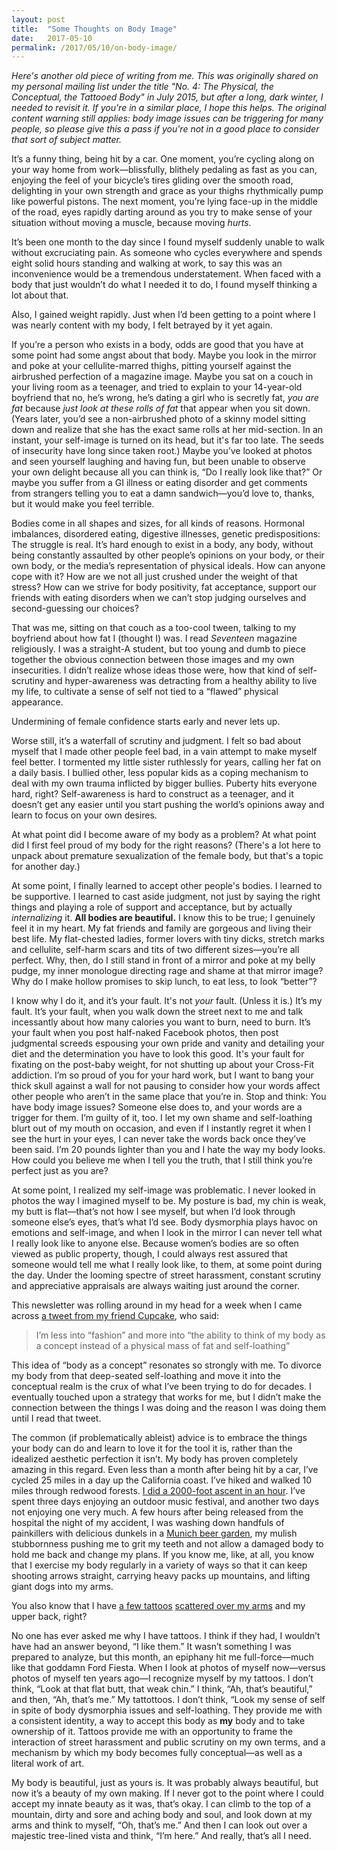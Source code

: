 ```yaml
---
layout: post
title:  "Some Thoughts on Body Image"
date:   2017-05-10
permalink: /2017/05/10/on-body-image/
---
```

_Here's another old piece of writing from me. This was originally shared on my
personal mailing list under the title "No. 4: The Physical, the Conceptual, the
Tattooed Body" in July 2015, but after a long, dark winter, I needed to revisit it. If you're in a similar place, I hope this helps.
The original content warning still applies: body
image issues can be triggering for many people, so please give this a pass if
you're not in a good place to consider that sort of subject matter._

It’s a funny thing, being hit by a car. One moment, you’re cycling along on your way home from work—blissfully, blithely pedaling as fast as you can, enjoying the feel of your bicycle’s tires gliding over the smooth road, delighting in your own strength and grace as your thighs rhythmically pump like powerful pistons. The next moment, you’re lying face-up in the middle of the road, eyes rapidly darting around as you try to make sense of your situation without moving a muscle, because moving _hurts_. 

It’s been one month to the day since I found myself suddenly unable to walk
without excruciating pain. As someone who cycles everywhere and spends eight
solid hours standing and walking at work, to say this was an inconvenience would
be a tremendous understatement. When faced with a body that just wouldn’t do
what I needed it to do, I found myself thinking a lot about that. 

Also, I gained weight rapidly. Just when I’d been getting to a point where I was
nearly content with my body, I felt betrayed by it yet again.

If you’re a person who exists in a body, odds are good that you have at some
point had some angst about that body. Maybe you look in the mirror and poke at
your cellulite-marred thighs, pitting yourself against the airbrushed perfection
of a magazine image. Maybe you sat on a couch in your living room as a teenager,
and tried to explain to your 14-year-old boyfriend that no, he’s wrong, he’s
dating a girl who is secretly fat, _you are fat_ because _just look at these rolls
of fat_ that appear when you sit down. (Years later, you’d see a non-airbrushed
photo of a skinny model sitting down and realize that she has the exact same
rolls at her mid-section. In an instant, your self-image is turned on its head,
but it's far too late. The seeds of insecurity have long since taken root.)
Maybe you’ve looked at photos and seen yourself laughing and having fun, but
been unable to observe your own delight because all you can think is, “Do I
really look like that?” Or maybe you suffer from a GI illness or eating disorder
and get comments from strangers telling you to eat a damn sandwich—you’d love
to, thanks, but it would make you feel terrible.

Bodies come in all shapes and sizes, for all kinds of reasons. Hormonal
imbalances, disordered eating, digestive illnesses, genetic predispositions: The
struggle is real. It’s hard enough to exist in a body, any body, without being
constantly assaulted by other people’s opinions on your body, or their own body,
or the media’s representation of physical ideals. How can anyone cope with it?
How are we not all just crushed under the weight of that stress? How can we
strive for body positivity, fat acceptance, support our friends with eating
disorders when we can’t stop judging ourselves and second-guessing our choices?

That was me, sitting on that couch as a too-cool tween, talking to my boyfriend
about how fat I (thought I) was. I read _Seventeen_ magazine religiously. I was a
straight-A student, but too young and dumb to piece together the obvious
connection between those images and my own insecurities. I didn’t realize whose
ideas those were, how that kind of self-scrutiny and hyper-awareness was
detracting from a healthy ability to live my life, to cultivate a sense of self
not tied to a “flawed” physical appearance. 

Undermining of female confidence starts early and never lets up.

Worse still, it’s a waterfall of scrutiny and judgment. I felt so bad about
myself that I made other people feel bad, in a vain attempt to make myself feel
better. I tormented my little sister ruthlessly for years, calling her fat on a
daily basis. I bullied other, less popular kids as a coping mechanism to deal
with my own trauma inflicted by bigger bullies. Puberty hits everyone hard,
right? Self-awareness is hard to construct as a teenager, and it doesn’t get any
easier until you start pushing the world’s opinions away and learn to focus on
your own desires.

At what point did I become aware of my body as a problem? At what point did I
first feel proud of my body for the right reasons? (There's a lot here to unpack
about premature sexualization of the female body, but that's a topic for another
day.)

At some point, I finally learned to accept other people's bodies. I learned to
be supportive. I learned to cast aside judgment, not just by saying the right
things and playing a role of support and acceptance, but by actually
_internalizing_ it. **All bodies are beautiful.** I know this to be true; I genuinely
feel it in my heart. My fat friends and family are gorgeous and living their
best life. My flat-chested ladies, former lovers with tiny dicks, stretch marks
and cellulite, self-harm scars and tits of two different sizes—you’re all
perfect. Why, then, do I still stand in front of a mirror and poke at my belly
pudge, my inner monologue directing rage and shame at that mirror image? Why do
I make hollow promises to skip lunch, to eat less, to look “better”?

I know why I do it, and it’s your fault. It's not _your_ fault. (Unless it is.)
It’s my fault. It’s your fault, when you walk down the street next to me and
talk incessantly about how many calories you want to burn, need to burn. It’s
your fault when you post half-naked Facebook photos, then post judgmental
screeds espousing your own pride and vanity and detailing your diet and the
determination you have to look this good. It's your fault for fixating on the
post-baby weight, for not shutting up about your Cross-Fit addiction. I’m so
proud of you for your hard work, but I want to bang your thick skull against a
wall for not pausing to consider how your words affect other people who aren’t
in the same place that you’re in. Stop and think: You have body image issues?
Someone else does to, and your words are a trigger for them. I’m guilty of it,
too. I let my own shame and self-loathing blurt out of my mouth on occasion, and
even if I instantly regret it when I see the hurt in your eyes, I can never take
the words back once they’ve been said. I’m 20 pounds lighter than you and I hate
the way my body looks. How could you believe me when I tell you the truth, that
I still think you’re perfect just as you are? 

At some point, I realized my self-image was problematic. I never looked in
photos the way I imagined myself to be. My posture is bad, my chin is weak, my
butt is flat—that’s not how I see myself, but when I’d look through someone
else’s eyes, that’s what I’d see. Body dysmorphia plays havoc on emotions and
self-image, and when I look in the mirror I can never tell what I really look
like to anyone else. Because women’s bodies are so often viewed as public
property, though, I could always rest assured that someone would tell me what I
really look like, to them, at some point during the day. Under the looming
spectre of street harassment, constant scrutiny and appreciative appraisals are
always waiting just around the corner.

This newsletter was rolling around in my head for a week when I came across [a
tweet from my friend
Cupcake](https://twitter.com/lorenacupcake/status/618219220590043136), who said:
> I’m less into “fashion” and more into “the ability to think of my body as a concept instead of a physical mass of fat and self-loathing”

This idea of “body as a concept” resonates so strongly with me. To divorce my
body from that deep-seated self-loathing and move it into the conceptual realm
is the crux of what I’ve been trying to do for decades. I eventually touched
upon a strategy that works for me, but I didn’t make the connection between the
things I was doing and the reason I was doing them until I read that tweet. 

The common (if problematically ableist) advice is to embrace the things your
body can do and learn to love it for the tool it is, rather than the idealized
aesthetic perfection it isn’t. My body has proven completely amazing in this
regard. Even less than a month after being hit by a car, I’ve cycled 25 miles in
a day up the California coast. I’ve hiked and walked 10 miles through redwood
forests. [I did a 2000-foot ascent in an
hour](https://instagram.com/p/5H5W-XlRnJ/). I’ve spent three days enjoying an
outdoor music festival, and another two days not enjoying one very much. A few
hours after being released from the hospital the night of my accident, I was
washing down handfuls of painkillers with delicious dunkels in a [Munich beer
garden](https://instagram.com/p/3cThUISFXh/), my mulish stubbornness pushing me to grit my teeth and not allow a
damaged body to hold me back and change my plans. If you know me, like, at all,
you know that I exercise my body regularly in a variety of ways so that it can
keep shooting arrows straight, carrying heavy packs up mountains, and lifting
giant dogs into my arms. 

You also know that I have [a few tattoos](https://instagram.com/p/x1uSUUyFZJ/) [scattered over my arms](https://instagram.com/p/b7QeeXyFVb/) and my upper
back, right?

No one has ever asked me why I have tattoos. I think if they had, I wouldn’t
have had an answer beyond, “I like them.” It wasn’t something I was prepared to
analyze, but this month, an epiphany hit me full-force—much like that goddamn
Ford Fiesta. When I look at photos of myself now—versus photos of myself ten
years ago—I recognize myself by my tattoos. I don’t think, “Look at that flat
butt, that weak chin.” I think, “Ah, that’s beautiful,” and then, “Ah, that’s
me.” My tattottoos. I don’t think, “Look  my sense of self in spite of body
dysmorphia issues and self-loathing. They provide me with a consistent identity,
a way to accept this body as **my** body and to take ownership of it. Tattoos
provide me with an opportunity to frame the interaction of street harassment and
public scrutiny on my own terms, and a mechanism by which my body becomes fully
conceptual—as well as a literal work of art.

My body is beautiful, just as yours is. It was probably always beautiful, but
now it’s a beauty of my own making. If I never got to the point where I could
accept my innate beauty as it was, that’s okay. I can climb to the top of a
mountain, dirty and sore and aching body and soul, and look down at my arms and
think to myself, “Oh, that’s me.” And then I can look out over a majestic
tree-lined vista and think, “I’m here.” And really, that’s all I need.
